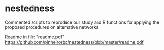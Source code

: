 # nestedness
Commented scripts to reproduce our study and R functions for applying the proposed procedures on alternative networks

Readme in file: "readme.pdf" 
https://github.com/pinheirorbp/nestedness/blob/master/readme.pdf
